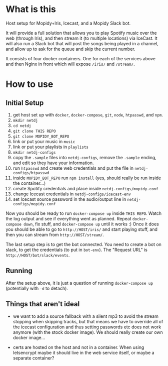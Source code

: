# What is this
Host setup for Mopidy+Iris, Icecast, and a Mopidy Slack bot.

It will provide a full solution that allows you to play Spotify music over the web (through Iris),
and then stream it (to multiple locations) via IceCast. It will also run a Slack bot that will post
the songs being played in a channel, and allow up to ask for the queue and skip the current number.

It consists of four docker containers. One for each of the services above and then Nginx in
front which will expose `/iris/` and `/stream/`.

# How to use

## Initial Setup
1. get host set up with `docker`, `docker-compose`, `git`, `node`, `htpasswd`, and `npm`.
2. `mkdir netdj`
3. `cd netdj`
4. `git clone THIS REPO`
5. `git clone MOPIDY_BOT_REPO`
6. link or put your music in `music`
7. link or put your playlists in `playlists`
8. `mkdir netdj-configs`
9. copy the `.sample` files into `netdj-configs`, remove the `.sample` ending, and edit so they have your
   information.
10. run `htpasswd` and create web credentials and put the file in `netdj-configs/htpasswd`
11. inside `MOPIDY_BOT_REPO` run `npm install` (yes, should really be run inside the container...)
12. create Spotify credentials and place inside `netdj-configs/mopidy.conf`
13. change Icecast credentials in `netdj-configs/icecast-env`
13. set Icecast source password in the audio/output line in `netdj-configs/mopidy.conf`

Now you should be ready to run `docker-compose up` inside `THIS REPO`. Watch the log output and see
if everything went as planned. Repeat `docker-compose down`, fix stuff, and `docker-compose up`
until it works :) Once it does you should be able to go to `http://HOST/iris/` and start playing
stuff, and then you can stream from `http://HOST/stream/`.

The last setup step is to get the bot connected. You need to create a bot on slack, to get the
credentials (to put in `bot-env`). The "Request URL" is `http://HOST/bot/slack/events`.

## Running

After the setup above, it is just a question of running `docker-compose up` (potentially with `-d`
to detach).

## Things that aren't ideal

* we want to add a source fallback with a silent mp3 to avoid the stream stopping when skipping tracks,
  but that means we have to override all of the icecast configuration and thus setting passwords etc does
  not work anymore (with the stock docker image). We should really create our own docker image...

* certs are hosted on the host and not in a container. When using letsencrypt maybe it should live in the
  web service itself, or maybe a separate container?